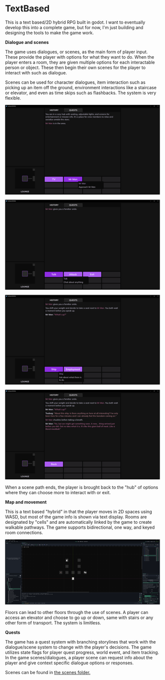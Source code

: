 # TextBased

This is a text based/2D hybrid RPG built in godot. I want to eventually develop this into a complete game, but for now, I'm just building and designing the tools to make the game work.

**Dialogue and scenes**

The game uses dialogues, or scenes, as the main form of player input. These provide the player with options for what they want to do. When the player enters a room, they are given multiple options for each interactable person or object. These then begin their own scenes for the player to interact with such as dialogue.

Scenes can be used for character dialogues, item interaction such as picking up an item off the ground, environment interactions like a staircase or elevator, and even as time skips such as flashbacks. The system is very flexible.

![options](gitmedia/options.png)

![dialogue](gitmedia/dialogue.png)

![dialogue](gitmedia/dialogue2.png)

![dialogue](gitmedia/dialogue3.png)

When a scene path ends, the player is brought back to the "hub" of options where they can choose more to interact with or exit.

**Map and movement**

This is a text based "hybrid" in that the player moves in 2D spaces using WASD, but most of the game info is shown via text display. Rooms are designated by "cells" and are automatically linked by the game to create walkable pathways. The game supports bidirectional, one way, and keyed room connections.

![editor](gitmedia/floor_edit.png)

Floors can lead to other floors through the use of scenes. A player can access an elevator and choose to go up or down, same with stairs or any other form of transport. The system is limitless.

**Quests**

The game has a quest system with branching storylines that work with the dialogue/scene system to change with the player's decisions. The game utilizes state flags for player quest progress, world event, and item tracking. In the game scenes/dialogues, a player scene can request info about the player and give context specific dialogue options or responses.

Scenes can be found in [the scenes folder.](story/scenes)
